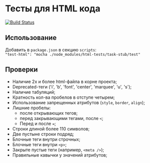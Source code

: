 # Тесты для HTML кода
[![Build Status](https://travis-ci.org/urfu-2015/html-test-suite.svg)](https://travis-ci.org/urfu-2015/html-test-suite)

## Использование
Добавить в `package.json` в секцию `scripts`:  
`"test-html": "mocha ./node_modules/html-tests/task-stub/test"`

## Проверки
* Наличие 2х и более html-файла в корне проекта;
* Deprecated-теги ('i', 'b', 'font', 'center', 'marquee', 'u', 's');
* Наличие табуляций;
* Кратность кол-ва пробелов в отступе четырем;
* Использование запрещенных атрибутов (`style`, `border`, `align`);
* Лишние пробелы:
  * после открывающих тегов;
  * перед закрывающими тегами, после `<`;
  * Перед и после `=`;
* Строки длиной более 110 символов;
* Две пустыне строки подряд;
* Блочные теги внутри строчных;
* Блочные теги внутри `<p>`;
* Закрыте пустые теги (например, `<meta />`);
* Правильные кавычки у значений атрибутов;
